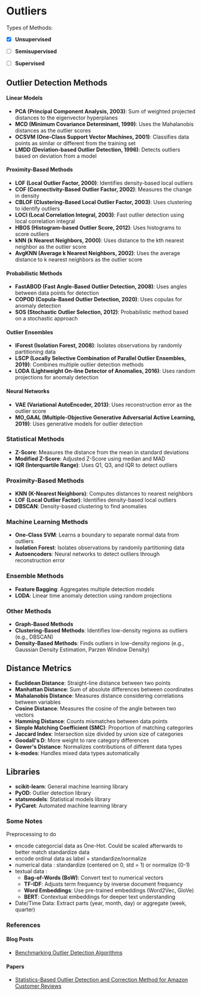 # Outliers

Types of Methods:
- [x] **Unsupervised**
- [ ] **Semisupervised**
- [ ] **Supervised**


## Outlier Detection Methods

#### Linear Models
- **PCA (Principal Component Analysis, 2003)**: Sum of weighted projected distances to the eigenvector hyperplanes
- **MCD (Minimum Covariance Determinant, 1999)**: Uses the Mahalanobis distances as the outlier scores
- **OCSVM (One-Class Support Vector Machines, 2001)**: Classifies data points as similar or different from the training set
- **LMDD (Deviation-based Outlier Detection, 1996)**: Detects outliers based on deviation from a model

#### Proximity-Based Methods
- **LOF (Local Outlier Factor, 2000)**: Identifies density-based local outliers
- **COF (Connectivity-Based Outlier Factor, 2002)**: Measures the change in density
- **CBLOF (Clustering-Based Local Outlier Factor, 2003)**: Uses clustering to identify outliers
- **LOCI (Local Correlation Integral, 2003)**: Fast outlier detection using local correlation integral
- **HBOS (Histogram-based Outlier Score, 2012)**: Uses histograms to score outliers
- **kNN (k Nearest Neighbors, 2000)**: Uses distance to the kth nearest neighbor as the outlier score
- **AvgKNN (Average k Nearest Neighbors, 2002)**: Uses the average distance to k nearest neighbors as the outlier score

#### Probabilistic Methods
- **FastABOD (Fast Angle-Based Outlier Detection, 2008)**: Uses angles between data points for detection
- **COPOD (Copula-Based Outlier Detection, 2020)**: Uses copulas for anomaly detection
- **SOS (Stochastic Outlier Selection, 2012)**: Probabilistic method based on a stochastic approach

#### Outlier Ensembles
- **IForest (Isolation Forest, 2008)**: Isolates observations by randomly partitioning data
- **LSCP (Locally Selective Combination of Parallel Outlier Ensembles, 2019)**: Combines multiple outlier detection methods
- **LODA (Lightweight On-line Detector of Anomalies, 2016)**: Uses random projections for anomaly detection

#### Neural Networks
- **VAE (Variational AutoEncoder, 2013)**: Uses reconstruction error as the outlier score
- **MO_GAAL (Multiple-Objective Generative Adversarial Active Learning, 2019)**: Uses generative models for outlier detection

### Statistical Methods
- **Z-Score**: Measures the distance from the mean in standard deviations
- **Modified Z-Score**: Adjusted Z-Score using median and MAD
- **IQR (Interquartile Range)**: Uses Q1, Q3, and IQR to detect outliers

### Proximity-Based Methods
- **KNN (K-Nearest Neighbors)**: Computes distances to nearest neighbors
- **LOF (Local Outlier Factor)**: Identifies density-based local outliers
- **DBSCAN**: Density-based clustering to find anomalies

### Machine Learning Methods
- **One-Class SVM**: Learns a boundary to separate normal data from outliers
- **Isolation Forest**: Isolates observations by randomly partitioning data
- **Autoencoders**: Neural networks to detect outliers through reconstruction error

### Ensemble Methods
- **Feature Bagging**: Aggregates multiple detection models
- **LODA**: Linear time anomaly detection using random projections

### Other Methods
- **Graph-Based Methods**
- **Clustering-Based Methods**: Identifies low-density regions as outliers (e.g., DBSCAN)
- **Density-Based Methods**: Finds outliers in low-density regions (e.g., Gaussian Density Estimation, Parzen Window Density)

## Distance Metrics
- **Euclidean Distance**: Straight-line distance between two points
- **Manhattan Distance**: Sum of absolute differences between coordinates
- **Mahalanobis Distance**: Measures distance considering correlations between variables
- **Cosine Distance**: Measures the cosine of the angle between two vectors
- **Hamming Distance**: Counts mismatches between data points
- **Simple Matching Coefficient (SMC)**: Proportion of matching categories
- **Jaccard Index**: Intersection size divided by union size of categories
- **Goodall's D**: More weight to rare category differences
- **Gower's Distance**: Normalizes contributions of different data types
- **k-modes**: Handles mixed data types automatically


## Libraries
- **scikit-learn**: General machine learning library
- **PyOD**: Outlier detection library
- **statsmodels**: Statistical models library
- **PyCaret**: Automated machine learning library


### Some Notes

Preprocessing to do
- encode categorcial data as One-Hot. Could be scaled afterwards to better match standardize data
- encode ordinal data as label + standardize/normalize
- numerical data : standardize (centered on 0, std = 1) or normalize (0-1)
- textual data : 
  - **Bag-of-Words (BoW)**: Convert text to numerical vectors
  - **TF-IDF**: Adjusts term frequency by inverse document frequency
  - **Word Embeddings**: Use pre-trained embeddings (Word2Vec, GloVe)
  - **BERT**: Contextual embeddings for deeper text understanding
- Date/Time Data: Extract parts (year, month, day) or aggregate (week, quarter)

### References

#### Blog Posts
- [Benchmarking Outlier Detection Algorithms](https://longvu2.medium.com/benchmarking-outlier-detection-algorithms-5fed922a65cf)

#### Papers
- [Statistics-Based Outlier Detection and Correction Method for Amazon Customer Reviews](https://www.ncbi.nlm.nih.gov/pmc/articles/PMC8700267/)
```
